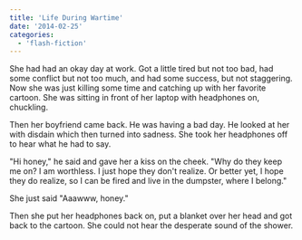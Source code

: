 ```yaml
---
title: 'Life During Wartime'
date: '2014-02-25'
categories:
  - 'flash-fiction'
---
```


She had had an okay day at work. Got a little tired but not too bad, had some
conflict but not too much, and had some success, but not staggering. Now she was
just killing some time and catching up with her favorite cartoon. She was
sitting in front of her laptop with headphones on, chuckling.

Then her boyfriend came back. He was having a bad day. He looked at her with
disdain which then turned into sadness. She took her headphones off to hear what
he had to say.

"Hi honey," he said and gave her a kiss on the cheek. "Why do they keep me on? I
am worthless. I just hope they don't realize. Or better yet, I hope they do
realize, so I can be fired and live in the dumpster, where I belong."

She just said "Aaawww, honey."

Then she put her headphones back on, put a blanket over her head and got back to
the cartoon. She could not hear the desperate sound of the shower.
